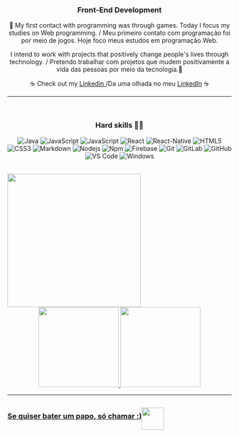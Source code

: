 
<div aling="center">

 <h3 align="center"> Front-End Development </h3> 
<p align="center">&#128126; My first contact with programming was through games. Today I focus my studies on Web programming. / Meu primeiro contato com programação foi por meio de jogos. Hoje foco meus estudos em programação Web.<p>
<P align="center">I intend to work with projects that positively change people's lives through technology. / Pretendo trabalhar com projetos que mudem positivamente a vida das pessoas por meio da tecnologia.&#127802;<p>
 
 <p align="center">&#9749;  Check out my <a target="_blank" href='https://www.linkedin.com/in/karina-mel-611649223/'> Linkedin </a>/Da uma olhada no meu  <a target="_blank" href='https://www.linkedin.com/in/karina-mel-611649223/'>LinkedIn</a> &#9749;</p>
 
</div>
 
 ---

<div align="center" style="display: inline_block"><br>
  
 <h3>Hard skills 👩‍💻</h3> 
 
![Java](http://img.shields.io/badge/-Java-5B4638?style=flat-square&logo=java&logoColor=ffffff&style=flat-square)
![JavaScript](https://img.shields.io/badge/JavaScript-yellow?style=flat-square&logo=javascript&logoColor=white&style=flat-square)
![JavaScript](https://img.shields.io/badge/TypeScript-blue?style=flat-square&logo=typescript&logoColor=white&style=flat-square)
![React](https://img.shields.io/badge/-React-61DAFB?style=flat-square&logo=react&logoColor=ffffff&style=flat-square)
![React-Native](https://img.shields.io/badge/-React%E2%80%93Native-61DAFB?style=flat-square&logo=react&logoColor=ffffff&style=flat-square)
![HTML5](https://img.shields.io/badge/HTML5-chocolate?style=flat-square&logo=html5&logoColor=white&style=flat-square)
![CSS3](https://img.shields.io/badge/-CSS3-%231572B6?style=flat-square&logo=css3&style=flat-square)
![Markdown](https://img.shields.io/badge/-Markdown-000000?style=flat-square&logo=markdown&style=flat-square)
![Nodejs](https://img.shields.io/badge/-Node.js-339933?style=flat-square&logo=node.js&logoColor=ffffff&style=flat-square)
![Npm](https://img.shields.io/badge/-npm-CB3837?style=flat-square&logo=npm&style=flat-square)
![Firebase](https://img.shields.io/badge/-Firebase-FFCA28?style=flat-square&logo=firebase&logoColor=ffffff&style=flat-square)
![Git](https://img.shields.io/badge/-Git-%23F05032?style=flat-square&logo=git&logoColor=%23ffffff&style=flat-square)
![GitLab](https://img.shields.io/badge/-GitLab-FCA121?style=flat-square&logo=gitlab&style=flat-square)
![GitHub](https://img.shields.io/badge/-GitHub-181717?style=flat-square&logo=github&style=flat-square)
![VS Code](http://img.shields.io/badge/-VS%20Code-007ACC?style=flat-square&logo=visual-studio-code&logoColor=ffffff&style=flat-square)
![Windows](http://img.shields.io/badge/-Windows-0078D6?style=flat-square&logo=windows&logoColor=ffffff&style=flat-square)


</div>
  
</div></br>
<div align="center" style="display:inline;">
 <kbd style='border-radius:50%;'>
<img src="https://cdn.discordapp.com/attachments/725539486951538750/990975727807660042/download20220601104234.png"  style='width:300px; '/>
  </kbd>
</div>
<div align="center">
  <a href="https://github.com/KarinaMel0">
  <img height="180em" src="https://github-readme-stats.vercel.app/api?username=KarinaMel0&show_icons=true&theme=calm&include_all_commits=true&count_private=true"/>
  <img height="180em" src="https://github-readme-stats.vercel.app/api/top-langs/?username=KarinaMel0&layout=compact&langs_count=7&theme=calm"/>
</div>
</div>

---
<div align="center" style="display:flex"> 
<h3>Se quiser bater um papo, só chamar :)</h3>

<a href="https://www.linkedin.com/in/karina-mel-611649223/" target="_blank"><img src="https://cdn.discordapp.com/attachments/725539486951538750/990985215633653830/174857.png" height='50' width="50" target="_blank"></a>




